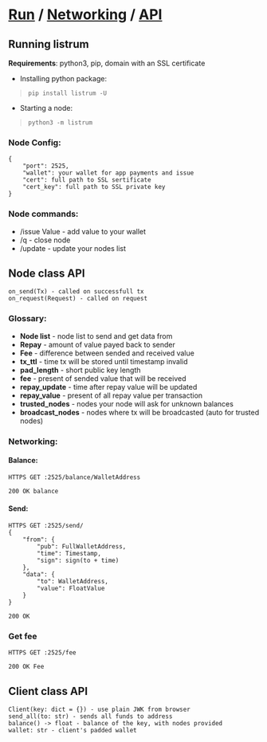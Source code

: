 # [Run](https://github.com/listrum/main#running-a-node) / [Networking](https://github.com/listrum/node-client#node-interface) / [API](https://github.com/listrum/node-client#nodes-api)
## Running listrum
**Requirements**: python3, pip, domain with an SSL certificate

- Installing python package:
>`pip install listrum -U`

- Starting a node:
>`python3 -m listrum`

### Node Config:
	{
		"port": 2525,
		"wallet": your wallet for app payments and issue
		"cert": full path to SSL sertificate
		"cert_key": full path to SSL private key
	}
	
### Node commands:
- /issue Value - add value to your wallet
- /q - close node
- /update - update your nodes list 

## Node class API
	on_send(Tx) - called on successfull tx
	on_request(Request) - called on request

### Glossary:
- **Node list** - node list to send and get data from
- **Repay** - amount of value payed back to sender
- **Fee** - difference between sended and received value
- **tx_ttl** - time tx will be stored until timestamp invalid
- **pad_length** - short public key length
- **fee** - present of sended value that will be received
- **repay_update** - time after repay value will be updated
- **repay_value** - present of all repay value per transaction 
- **trusted_nodes** - nodes your node will ask for unknown balances
- **broadcast_nodes** - nodes where tx will be broadcasted (auto for trusted nodes)


### Networking:

#### Balance:
	HTTPS GET :2525/balance/WalletAddress
	
	200 OK balance 

#### Send:
	HTTPS GET :2525/send/
	{
		"from": {
			"pub": FullWalletAddress,
			"time": Timestamp,
			"sign": sign(to + time)
		},
		"data": {
			"to": WalletAddress,
			"value": FloatValue
		}
	}
	
	200 OK

### Get fee
	HTTPS GET :2525/fee

	200 OK Fee
	

## Client class API
	Client(key: dict = {}) - use plain JWK from browser
	send_all(to: str) - sends all funds to address
	balance() -> float - balance of the key, with nodes provided
	wallet: str - client's padded wallet
